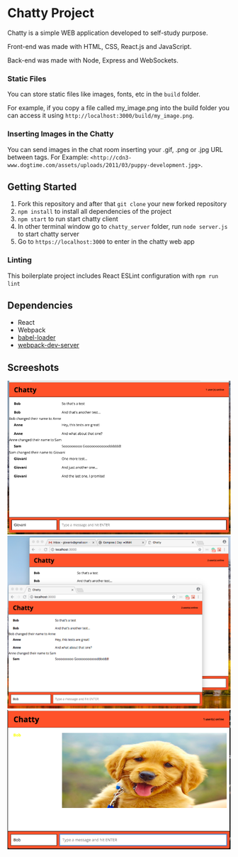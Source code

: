 # Chatty Project

Chatty is a simple WEB application developed to self-study purpose.

Front-end was made with HTML, CSS, React.js and JavaScript.

Back-end was made with Node, Express and WebSockets.

### Static Files

You can store static files like images, fonts, etc in the `build` folder.

For example, if you copy a file called my_image.png into the build folder you can access it using `http://localhost:3000/build/my_image.png`.

### Inserting Images in the Chatty

You can send images in the chat room inserting your .gif, .png or .jpg URL between tags.
For Example: `<http://cdn3-www.dogtime.com/assets/uploads/2011/03/puppy-development.jpg>`.

## Getting Started

1. Fork this repository and after that `git clone` your new forked repository
2. `npm install` to install all dependencies of the project
3. `npm start` to run start chatty client
4. In other terminal window go to `chatty_server` folder, run `node server.js` to start chatty server
5. Go to `https://localhost:3000` to enter in the chatty web app

### Linting

This boilerplate project includes React ESLint configuration with `npm run lint`

## Dependencies

* React
* Webpack
* [babel-loader](https://github.com/babel/babel-loader)
* [webpack-dev-server](https://github.com/webpack/webpack-dev-server)

## Screeshots

!["Index Page"](./docs/chatty_screen.png)
!["Multiple users"](./docs/chatty_websocket.png)
!["You can send images"](./docs/chatty_img.png)
